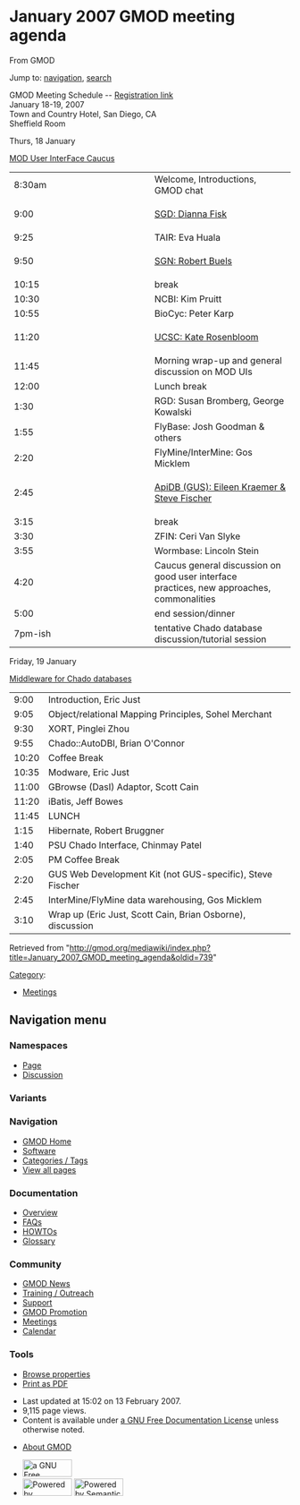 <div id="mw-page-base" class="noprint">

</div>

<div id="mw-head-base" class="noprint">

</div>

<div id="content" class="mw-body" role="main">

<span id="top"></span>

<div id="mw-js-message" style="display:none;">

</div>



# <span dir="auto">January 2007 GMOD meeting agenda</span>

<div id="bodyContent">

<div id="siteSub">

From GMOD

</div>

<div id="contentSub">

</div>

<div id="jump-to-nav" class="mw-jump">

Jump to: [navigation](#mw-navigation), [search](#p-search)

</div>

<div id="mw-content-text" class="mw-content-ltr" lang="en" dir="ltr">

GMOD Meeting Schedule --
<a href="http://www.gmod.org/meeting_registration" class="external text"
rel="nofollow">Registration link</a>  
January 18-19, 2007  
Town and Country Hotel, San Diego, CA  
Sheffield Room

Thurs, 18 January  
  
<a href="http://www.gmod.org/user-interface-caucus"
class="external text" rel="nofollow">MOD User InterFace Caucus</a>

<table width="50%">
<colgroup>
<col style="width: 50%" />
<col style="width: 50%" />
</colgroup>
<tbody>
<tr class="odd">
<td width="25%">8:30am</td>
<td>Welcome, Introductions, GMOD chat</td>
</tr>
<tr class="even">
<td>9:00</td>
<td><p><a
href="http://www.gmod.org/face_caucus_sgd_searches_and_retrieval_tools_at_sgd"
class="external text" rel="nofollow">SGD: Dianna Fisk</a></p></td>
</tr>
<tr class="odd">
<td>9:25</td>
<td>TAIR: Eva Huala</td>
</tr>
<tr class="even">
<td>9:50</td>
<td><p><a
href="http://www.gmod.org/face_caucus_sgn_associating_solanaceae_loci_with_phenotype"
class="external text" rel="nofollow">SGN: Robert Buels</a></p></td>
</tr>
<tr class="odd">
<td>10:15</td>
<td>break</td>
</tr>
<tr class="even">
<td>10:30</td>
<td>NCBI: Kim Pruitt</td>
</tr>
<tr class="odd">
<td>10:55</td>
<td>BioCyc: Peter Karp</td>
</tr>
<tr class="even">
<td>11:20</td>
<td><p><a
href="http://www.gmod.org/face_caucus_ucsc_user_interface_issues_challenges_in_a_many_organism_database"
class="external text" rel="nofollow">UCSC: Kate Rosenbloom</a></p></td>
</tr>
<tr class="odd">
<td>11:45</td>
<td>Morning wrap-up and general discussion on MOD UIs</td>
</tr>
<tr class="even">
<td>12:00</td>
<td>Lunch break</td>
</tr>
<tr class="odd">
<td>1:30</td>
<td>RGD: Susan Bromberg, George Kowalski</td>
</tr>
<tr class="even">
<td>1:55</td>
<td>FlyBase: Josh Goodman &amp; others</td>
</tr>
<tr class="odd">
<td>2:20</td>
<td>FlyMine/InterMine: Gos Micklem</td>
</tr>
<tr class="even">
<td>2:45</td>
<td><p><a
href="http://www.gmod.org/face_caucus_apidb_user_studies_and_impact_on_development"
class="external text" rel="nofollow">ApiDB (GUS): Eileen Kraemer &amp;
Steve Fischer</a></p></td>
</tr>
<tr class="odd">
<td>3:15</td>
<td>break</td>
</tr>
<tr class="even">
<td>3:30</td>
<td>ZFIN: Ceri Van Slyke</td>
</tr>
<tr class="odd">
<td>3:55</td>
<td>Wormbase: Lincoln Stein</td>
</tr>
<tr class="even">
<td>4:20</td>
<td>Caucus general discussion on good user interface<br />
practices, new approaches, commonalities</td>
</tr>
<tr class="odd">
<td>5:00</td>
<td>end session/dinner</td>
</tr>
<tr class="even">
<td>7pm-ish</td>
<td>tentative Chado database discussion/tutorial session</td>
</tr>
</tbody>
</table>

Friday, 19 January  
  
<a href="http://www.gmod.org/middleware-bake-off" class="external text"
rel="nofollow">Middleware for Chado databases</a>

|       |                                                            |
|-------|------------------------------------------------------------|
| 9:00  | Introduction, Eric Just                                    |
| 9:05  | Object/relational Mapping Principles, Sohel Merchant       |
| 9:30  | XORT, Pinglei Zhou                                         |
| 9:55  | Chado::AutoDBI, Brian O'Connor                             |
| 10:20 | Coffee Break                                               |
| 10:35 | Modware, Eric Just                                         |
| 11:00 | GBrowse (DasI) Adaptor, Scott Cain                         |
| 11:20 | iBatis, Jeff Bowes                                         |
| 11:45 | LUNCH                                                      |
| 1:15  | Hibernate, Robert Bruggner                                 |
| 1:40  | PSU Chado Interface, Chinmay Patel                         |
| 2:05  | PM Coffee Break                                            |
| 2:20  | GUS Web Development Kit (not GUS-specific), Steve Fischer  |
| 2:45  | InterMine/FlyMine data warehousing, Gos Micklem            |
| 3:10  | Wrap up (Eric Just, Scott Cain, Brian Osborne), discussion |

</div>

<div class="printfooter">

Retrieved from
"<http://gmod.org/mediawiki/index.php?title=January_2007_GMOD_meeting_agenda&oldid=739>"

</div>

<div id="catlinks" class="catlinks">

<div id="mw-normal-catlinks" class="mw-normal-catlinks">

[Category](Special:Categories "Special:Categories"):

- [Meetings](Category:Meetings "Category:Meetings")

</div>

</div>

<div class="visualClear">

</div>

</div>

</div>

<div id="mw-navigation">

## Navigation menu

<div id="mw-head">



<div id="left-navigation">

<div id="p-namespaces" class="vectorTabs" role="navigation"
aria-labelledby="p-namespaces-label">

### Namespaces

- <span id="ca-nstab-main"><a href="January_2007_GMOD_meeting_agenda" accesskey="c"
  title="View the content page [c]">Page</a></span>
- <span id="ca-talk"><a
  href="http://gmod.org/mediawiki/index.php?title=Talk:January_2007_GMOD_meeting_agenda&amp;action=edit&amp;redlink=1"
  accesskey="t"
  title="Discussion about the content page [t]">Discussion</a></span>

</div>

<div id="p-variants" class="vectorMenu emptyPortlet" role="navigation"
aria-labelledby="p-variants-label">

### 

### Variants[](#)

<div class="menu">

</div>

</div>

</div>

<div id="right-navigation">





</div>



</div>

</div>

</div>

<div id="mw-panel">

<div id="p-logo" role="banner">

<a href="Main_Page"
style="background-image: url(../images/GMOD-cogs.png);"
title="Visit the main page"></a>

</div>

<div id="p-Navigation" class="portal" role="navigation"
aria-labelledby="p-Navigation-label">

### Navigation

<div class="body">

- <span id="n-GMOD-Home">[GMOD Home](Main_Page)</span>
- <span id="n-Software">[Software](GMOD_Components)</span>
- <span id="n-Categories-.2F-Tags">[Categories /
  Tags](Categories)</span>
- <span id="n-View-all-pages">[View all pages](Special:AllPages)</span>

</div>

</div>

<div id="p-Documentation" class="portal" role="navigation"
aria-labelledby="p-Documentation-label">

### Documentation

<div class="body">

- <span id="n-Overview">[Overview](Overview)</span>
- <span id="n-FAQs">[FAQs](Category:FAQ)</span>
- <span id="n-HOWTOs">[HOWTOs](Category:HOWTO)</span>
- <span id="n-Glossary">[Glossary](Glossary)</span>

</div>

</div>

<div id="p-Community" class="portal" role="navigation"
aria-labelledby="p-Community-label">

### Community

<div class="body">

- <span id="n-GMOD-News">[GMOD News](GMOD_News)</span>
- <span id="n-Training-.2F-Outreach">[Training /
  Outreach](Training_and_Outreach)</span>
- <span id="n-Support">[Support](Support)</span>
- <span id="n-GMOD-Promotion">[GMOD Promotion](GMOD_Promotion)</span>
- <span id="n-Meetings">[Meetings](Meetings)</span>
- <span id="n-Calendar">[Calendar](Calendar)</span>

</div>

</div>

<div id="p-tb" class="portal" role="navigation"
aria-labelledby="p-tb-label">

### Tools

<div class="body">


- <span id="t-smwbrowselink"><a href="Special:Browse/January_2007_GMOD_meeting_agenda"
  rel="smw-browse">Browse properties</a></span>
- <span id="t-pdf">[Print as
  PDF](http://gmod.org/mediawiki/index.php?title=Special:PdfPrint&page=January_2007_GMOD_meeting_agenda)</span>

</div>

</div>

</div>

</div>

<div id="footer" role="contentinfo">

- <span id="footer-info-lastmod">Last updated at 15:02 on 13 February
  2007.</span>
- <span id="footer-info-viewcount">9,115 page views.</span>
- <span id="footer-info-copyright">Content is available under
  <a href="http://www.gnu.org/licenses/fdl-1.3.html" class="external"
  rel="nofollow">a GNU Free Documentation License</a> unless otherwise
  noted.</span>

<!-- -->

- <span id="footer-places-about">[About
  GMOD](GMOD:About "GMOD:About")</span>

<!-- -->

- <span id="footer-copyrightico">[<img src="http://www.gnu.org/graphics/gfdl-logo-small.png" width="88"
  height="31" alt="a GNU Free Documentation License" />](http://www.gnu.org/licenses/fdl-1.3.html)</span>
- <span id="footer-poweredbyico">[<img
  src="../mediawiki/skins/common/images/poweredby_mediawiki_88x31.png"
  width="88" height="31" alt="Powered by MediaWiki" />](http://www.mediawiki.org/)
  [<img
  src="../mediawiki/extensions/SemanticMediaWiki/resources/images/smw_button.png"
  width="88" height="31" alt="Powered by Semantic MediaWiki" />](https://www.semantic-mediawiki.org/wiki/Semantic_MediaWiki)</span>

<div style="clear:both">

</div>

</div>
